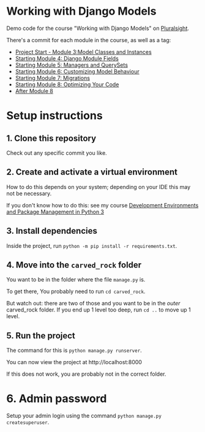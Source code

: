# Working with Django Models
Demo code for the course "Working with Django Models" on [Pluralsight](https://www.pluralsight.com).

There's a commit for each module in the course, as well as a tag:


- [Project Start - Module 3:Model Classes and Instances](https://github.com/codesensei-courses/django-models/releases/tag/m3-model-classes)
- [Starting Module 4: Django Module Fields](https://github.com/codesensei-courses/django-models/releases/tag/m4-model-fields)
- [Starting Module 5: Managers and QuerySets](https://github.com/codesensei-courses/django-models/releases/tag/m5-managers-querysets)
- [Starting Module 6: Customizing Model Behaviour](https://github.com/codesensei-courses/django-models/releases/tag/m6-customizing-models)
- [Starting Module 7: Migrations](https://github.com/codesensei-courses/django-models/releases/tag/m7-migrations)
- [Starting Module 8: Optimizing Your Code](https://github.com/codesensei-courses/django-models/releases/tag/m8-optimizing)
- [After Module 8](https://github.com/codesensei-courses/django-models/releases/tag/end-of-course)
# Setup instructions

## 1. Clone this repository

Check out any specific commit you like.

## 2. Create and activate a virtual environment

How to do this depends on your system; depending on your IDE this may not be necessary.

If you don't know how to do this: see my course [Development Environments and Package Management in Python 3](https://www.pluralsight.com/courses/python-3-development-environments-package-management)

## 3. Install dependencies

Inside the project, run `python -m pip install -r requirements.txt`.

## 4. Move into the `carved_rock` folder

You want to be in the folder where the file `manage.py` is.

To get there, You probably need to run `cd carved_rock`.

But watch out: there are two of those and you want to be in the
*outer* carved_rock folder. If you end up 1 level too deep, run
`cd ..` to move up 1 level.

## 5. Run the project

The command for this is `python manage.py runserver`.

You can now view the project at http://localhost:8000

If this does not work, you are probably not in the correct folder.

# 6. Admin password

Setup your admin login using the command `python manage.py createsuperuser`.

